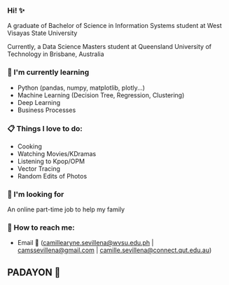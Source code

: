 ### Hi! :sparkles:

A graduate of Bachelor of Science in Information Systems student
at
West Visayas State University

Currently, a Data Science Masters student at 
Queensland University of Technology in Brisbane, Australia

### :seedling: I'm currently learning
- Python (pandas, numpy, matplotlib, plotly...)
- Machine Learning (Decision Tree, Regression, Clustering)
- Deep Learning 
- Business Processes

### :clipboard: Things I love to do:
- Cooking
- Watching Movies/KDramas
- Listening to Kpop/OPM
- Vector Tracing
- Random Edits of Photos

### :mag_right: I'm looking for
An online part-time job to help my family

### :postbox: How to reach me:
- Email :e-mail: (camillearyne.sevillena@wvsu.edu.ph | camssevillena@gmail.com | camille.sevillena@connect.qut.edu.au)

## PADAYON :leaves:
